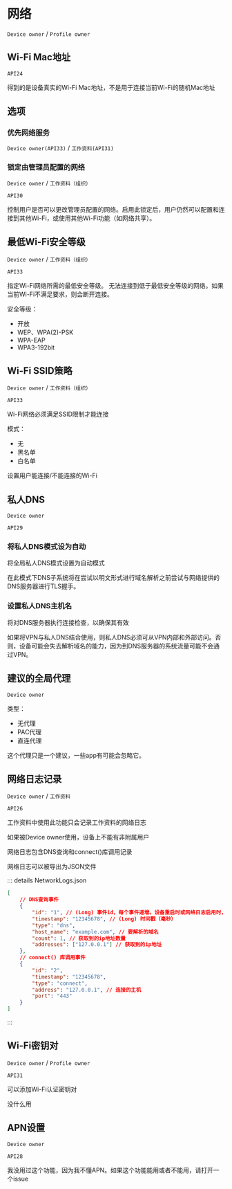 # 网络

`Device owner` / `Profile owner`

## Wi-Fi Mac地址


`API24`

得到的是设备真实的Wi-Fi Mac地址，不是用于连接当前Wi-Fi的随机Mac地址

## 选项

### 优先网络服务

`Device owner(API33)` / `工作资料(API31)`

### 锁定由管理员配置的网络

`Device owner` / `工作资料（组织）`

`API30`

控制用户是否可以更改管理员配置的网络。启用此锁定后，用户仍然可以配置和连接到其他Wi-Fi，或使用其他Wi-Fi功能（如网络共享）。

## 最低Wi-Fi安全等级

`Device owner` / `工作资料（组织）`

`API33`

指定Wi-Fi网络所需的最低安全等级。
无法连接到低于最低安全等级的网络。如果当前Wi-Fi不满足要求，则会断开连接。

安全等级：

- 开放
- WEP、WPA(2)-PSK
- WPA-EAP
- WPA3-192bit

## Wi-Fi SSID策略

`Device owner` / `工作资料（组织）`

`API33`

Wi-Fi网络必须满足SSID限制才能连接

模式：

- 无
- 黑名单
- 白名单

设置用户能连接/不能连接的Wi-Fi

## 私人DNS

`Device owner`

`API29`

### 将私人DNS模式设为自动

将全局私人DNS模式设置为自动模式

在此模式下DNS子系统将在尝试以明文形式进行域名解析之前尝试与网络提供的DNS服务器进行TLS握手。

### 设置私人DNS主机名

将对DNS服务器执行连接检查，以确保其有效

如果将VPN与私人DNS结合使用，则私人DNS必须可从VPN内部和外部访问。否则，设备可能会失去解析域名的能力，因为到DNS服务器的系统流量可能不会通过VPN。

## 建议的全局代理

`Device owner`

类型：
- 无代理
- PAC代理
- 直连代理

这个代理只是一个建议，一些app有可能会忽略它。

## 网络日志记录

`Device owner` / `工作资料`

`API26`

工作资料中使用此功能只会记录工作资料的网络日志

如果被Device owner使用，设备上不能有非附属用户

网络日志包含DNS查询和connect()库调用记录

网络日志可以被导出为JSON文件

::: details NetworkLogs.json

```json
[
    // DNS查询事件
    {
        "id": "1", // (Long) 事件id，每个事件递增。设备重启时或网络日志启用时，id会重置
        "timestamp": "12345678", // (Long) 时间戳（毫秒）
        "type": "dns",
        "host_name": "example.com", // 要解析的域名
        "count": 1, // 获取到的ip地址数量
        "addresses": ["127.0.0.1"] // 获取到的ip地址
    },
    // connect() 库调用事件
    {
        "id": "2",
        "timestamp": "12345678",
        "type": "connect",
        "address": "127.0.0.1", // 连接的主机
        "port": "443"
    }
]
```

:::

## Wi-Fi密钥对

`Device owner` / `Profile owner`

`API31`

可以添加Wi-Fi认证密钥对

没什么用

## APN设置

`Device owner`

`API28`

我没用过这个功能，因为我不懂APN。如果这个功能能用或者不能用，请打开一个issue

